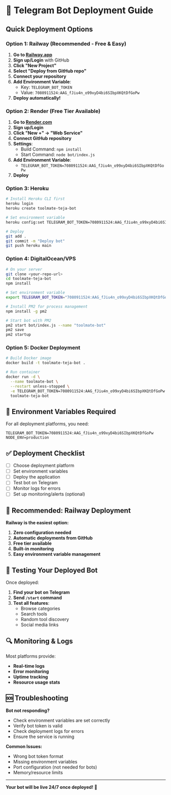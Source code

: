 # 🚀 Telegram Bot Deployment Guide

## Quick Deployment Options

### Option 1: Railway (Recommended - Free & Easy)

1. **Go to [Railway.app](https://railway.app)**
2. **Sign up/Login** with GitHub
3. **Click "New Project"**
4. **Select "Deploy from GitHub repo"**
5. **Connect your repository**
6. **Add Environment Variable**:
   - Key: `TELEGRAM_BOT_TOKEN`
   - Value: `7080911524:AAG_fJiu4n_o99xyD4bi6SIbpXKQtDfGoPw`
7. **Deploy automatically!**

### Option 2: Render (Free Tier Available)

1. **Go to [Render.com](https://render.com)**
2. **Sign up/Login**
3. **Click "New +" → "Web Service"**
4. **Connect GitHub repository**
5. **Settings**:
   - Build Command: `npm install`
   - Start Command: `node bot/index.js`
6. **Add Environment Variable**:
   - `TELEGRAM_BOT_TOKEN=7080911524:AAG_fJiu4n_o99xyD4bi6SIbpXKQtDfGoPw`
7. **Deploy**

### Option 3: Heroku

```bash
# Install Heroku CLI first
heroku login
heroku create toolmate-teja-bot

# Set environment variable
heroku config:set TELEGRAM_BOT_TOKEN=7080911524:AAG_fJiu4n_o99xyD4bi6SIbpXKQtDfGoPw

# Deploy
git add .
git commit -m "Deploy bot"
git push heroku main
```

### Option 4: DigitalOcean/VPS

```bash
# On your server
git clone <your-repo-url>
cd toolmate-teja-bot
npm install

# Set environment variable
export TELEGRAM_BOT_TOKEN="7080911524:AAG_fJiu4n_o99xyD4bi6SIbpXKQtDfGoPw"

# Install PM2 for process management
npm install -g pm2

# Start bot with PM2
pm2 start bot/index.js --name "toolmate-bot"
pm2 save
pm2 startup
```

### Option 5: Docker Deployment

```bash
# Build Docker image
docker build -t toolmate-teja-bot .

# Run container
docker run -d \
  --name toolmate-bot \
  --restart unless-stopped \
  -e TELEGRAM_BOT_TOKEN=7080911524:AAG_fJiu4n_o99xyD4bi6SIbpXKQtDfGoPw \
  toolmate-teja-bot
```

## 🔧 Environment Variables Required

For all deployment platforms, you need:

```
TELEGRAM_BOT_TOKEN=7080911524:AAG_fJiu4n_o99xyD4bi6SIbpXKQtDfGoPw
NODE_ENV=production
```

## ✅ Deployment Checklist

- [ ] Choose deployment platform
- [ ] Set environment variables
- [ ] Deploy the application
- [ ] Test bot on Telegram
- [ ] Monitor logs for errors
- [ ] Set up monitoring/alerts (optional)

## 🎯 Recommended: Railway Deployment

**Railway is the easiest option:**

1. **Zero configuration needed**
2. **Automatic deployments from GitHub**
3. **Free tier available**
4. **Built-in monitoring**
5. **Easy environment variable management**

## 📱 Testing Your Deployed Bot

Once deployed:

1. **Find your bot on Telegram**
2. **Send `/start` command**
3. **Test all features**:
   - Browse categories
   - Search tools
   - Random tool discovery
   - Social media links

## 🔍 Monitoring & Logs

Most platforms provide:
- **Real-time logs**
- **Error monitoring**
- **Uptime tracking**
- **Resource usage stats**

## 🆘 Troubleshooting

**Bot not responding?**
- Check environment variables are set correctly
- Verify bot token is valid
- Check deployment logs for errors
- Ensure the service is running

**Common Issues:**
- Wrong bot token format
- Missing environment variables
- Port configuration (not needed for bots)
- Memory/resource limits

---

**Your bot will be live 24/7 once deployed! 🚀**